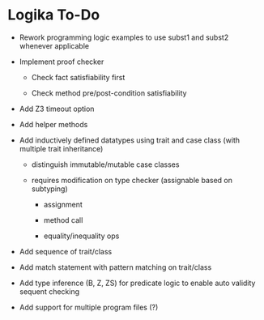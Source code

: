 Logika To-Do
============

* Rework programming logic examples to use subst1 and subst2 whenever applicable

* Implement proof checker

  * Check fact satisfiability first
  
  * Check method pre/post-condition satisfiability
  
* Add Z3 timeout option

* Add helper methods

* Add inductively defined datatypes using trait and case class (with multiple trait inheritance)
  
  * distinguish immutable/mutable case classes
  
  * requires modification on type checker (assignable based on subtyping)
  
    * assignment
    
    * method call
    
    * equality/inequality ops

* Add sequence of trait/class

* Add match statement with pattern matching on trait/class

* Add type inference (B, Z, ZS) for predicate logic to enable auto validity sequent checking

* Add support for multiple program files (?)